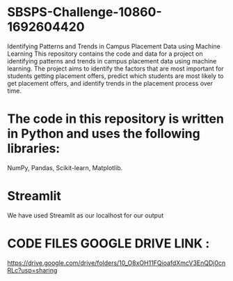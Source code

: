 # SBSPS-Challenge-10860-1692604420
Identifying Patterns and Trends in Campus Placement Data using Machine Learning
This repository contains the code and data for a project on identifying patterns and trends in campus placement data using machine learning. The project aims to identify the factors that are most important for students getting placement offers, predict which students are most likely to get placement offers, and identify trends in the placement process over time.

# The code in this repository is written in Python and uses the following libraries:
NumPy,
Pandas,
Scikit-learn,
Matplotlib.

# Streamlit
We have used Streamlit as our localhost for our output


# CODE FILES GOOGLE DRIVE LINK :
https://drive.google.com/drive/folders/10_O8xOH11FQioafdXmcV3EnQDj0cnRLc?usp=sharing


